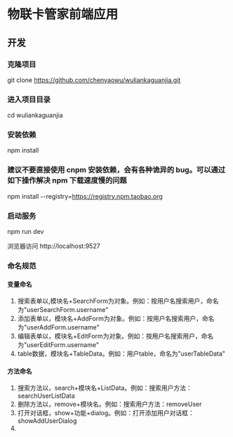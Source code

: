 # 物联卡管家前端应用
## 开发
### 克隆项目
git clone https://github.com/chenyaowu/wuliankaguanjia.git

### 进入项目目录
cd wuliankaguanjia

### 安装依赖
npm install

### 建议不要直接使用 cnpm 安装依赖，会有各种诡异的 bug。可以通过如下操作解决 npm 下载速度慢的问题
npm install --registry=https://registry.npm.taobao.org

### 启动服务
npm run dev

浏览器访问 http://localhost:9527

### 命名规范
#### 变量命名
1. 搜索表单以,模块名+SearchForm为对象。例如：按用户名搜索用户，命名为"userSearchForm.username"
2. 添加表单以，模块名+AddForm为对象。例如：按用户名搜索用户，命名为"userAddForm.username"
3. 编辑表单以，模块名+EditForm为对象。例如：按用户名搜索用户，命名为"userEditForm.username"
4. table数据，模块名+TableData。例如：用户table，命名为"userTableData"
#### 方法命名
1. 搜索方法以，search+模块名+ListData。例如：搜索用户方法：searchUserListData
2. 删除方法以，remove+模块名。例如：搜索用户方法：removeUser
3. 打开对话框，show+功能+dialog。例如：打开添加用户对话框：showAddUserDialog
4. 